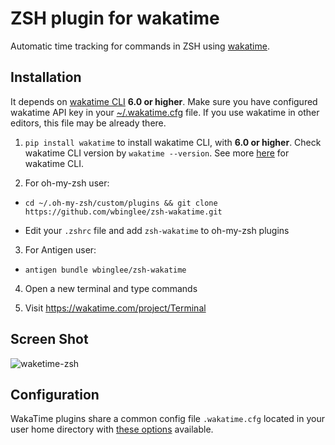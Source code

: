 ZSH plugin for wakatime
=======================

Automatic time tracking for commands in ZSH using [wakatime](http://wakatime.com/).

Installation
------------

It depends on [wakatime CLI](https://github.com/wakatime/wakatime) **6.0 or higher**. Make sure you have configured wakatime API key in your [~/.wakatime.cfg](https://github.com/wakatime/wakatime#configuring) file. If you use wakatime in other editors, this file may be already there.

1. `pip install wakatime` to install wakatime CLI, with **6.0 or higher**. Check wakatime CLI version by `wakatime --version`. See more [here](https://github.com/wakatime/wakatime) for wakatime CLI.

2. For oh-my-zsh user:
  - `cd ~/.oh-my-zsh/custom/plugins && git clone https://github.com/wbinglee/zsh-wakatime.git`

  - Edit your `.zshrc` file and add `zsh-wakatime` to oh-my-zsh plugins

3. For Antigen user:
  - `antigen bundle wbinglee/zsh-wakatime`

4. Open a new terminal and type commands

5. Visit https://wakatime.com/project/Terminal


Screen Shot
------------

![waketime-zsh](https://www.evernote.com/shard/s46/sh/47996872-d054-4c52-843e-2fe17a3d7f90/32032a685a2f8bfb/res/5b40b557-22d0-4520-a687-02d745ef08a2/skitch.png)


Configuration
-----------

WakaTime plugins share a common config file `.wakatime.cfg` located in your user home directory with [these options](https://github.com/wakatime/wakatime#configuring) available.
